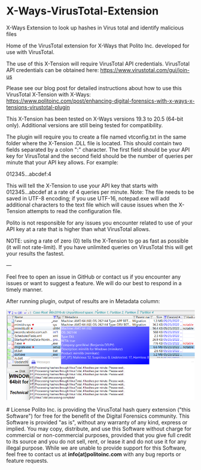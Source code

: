 # X-Ways-VirusTotal-Extension
X-Ways Extension to look up hashes in Virus total and identify malicious files

Home of the VirusTotal extension for X-Ways that Polito Inc. developed for use with VirusTotal.

The use of this X-Tension will require VirusTotal API credentials.
VirusTotal API credentials can be obtained here: https://www.virustotal.com/gui/join-us

Please see our blog post for detailed instructions about how to use this VirusTotal X-Tension with X-Ways: https://www.politoinc.com/post/enhancing-digital-forensics-with-x-ways-x-tensions-virustotal-plugin 

This X-Tension has been tested on X-Ways versions 19.3 to 20.5 (64-bit only). Additional versions are still being tested for compatibility. 

The plugin will require you to create a file named vtconfig.txt in the same folder where the X-Tension .DLL file is located. This should contain two fields separated by a colon ":" character. The first field should be your API key for VirusTotal and the second field should be the number of queries per minute that your API key allows. For example:

012345...abcdef:4

This will tell the X-Tension to use your API key that starts with 012345...abcdef at a rate of 4 queries per minute. Note: The file needs to be saved in UTF-8 encoding; if you use UTF-16, notepad.exe will add additional characters to the text file which will cause issues when the X-Tension attempts to read the configuration file.

Polito is not responsible for any issues you encounter related to use of your API key at a rate that is higher than what VirusTotal allows.

NOTE: using a rate of zero (0) tells the X-Tension to go as fast as possible (it will not rate-limit). If you have unlimited queries on VirusTotal this will get your results the fastest.

—

Feel free to open an issue in GitHub or contact us if you encounter any issues or want to suggest a feature. We will do our best to respond in a timely manner.


<p> After running plugin, output of results are in Metadata column:<p>
<!-- See blog post here for more details and instructions for how to use this extension in X-Ways: -->
<!-- <img src="https://github.com/PolitoInc/X-Ways-VirusTotal-Extension/raw/main/virustotal-xways.png"> -->
<img src="virustotal-xways.png">

<p># License
Polito Inc. is providing the VirusTotal hash query extension ("this Software") for free for the benefit of the Digital Forensics community. This Software is provided "as is", without any warranty of any kind, express or implied. You may copy, distribute, and use this Software without charge for commercial or non-commercial purposes, provided that you give full credit to its source and you do not sell, rent, or lease it and do not use it for any illegal purpose. While we are unable to provide support for this Software, feel free to contact us at  <b>info(at)politoinc.com</b>  with any bug reports or feature requests.
